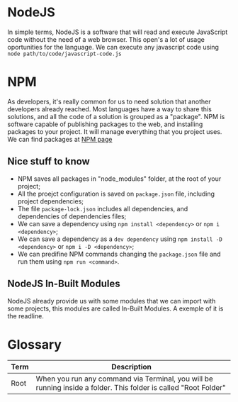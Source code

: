 # NodeJS
In simple terms, NodeJS is a software that will read and execute JavaScript code without the need of a web browser. This open's a lot of usage oportunities for the language. We can execute any javascript code using `node path/to/code/javascript-code.js`

# NPM
As developers, it's really common for us to need solution that another developers already reached. Most languages have a way to share this solutions, and all the code of a solution is grouped as a "package".
NPM is software capable of publishing packages to the web, and installing packages to your project. It will manage everything that you project uses. We can find packages at [NPM page](https://www.npmjs.com/)

## Nice stuff to know
- NPM saves all packages in "node_modules" folder, at the root of your project;
- All the proejct configuration is saved on `package.json` file, including project dependencies;
- The file `package-lock.json` includes all dependencies, and dependencies of dependencies files;
- We can save a dependency using `npm install <dependency>` or `npm i <dependency>`;
- We can save a dependency as a `dev dependency` using `npm install -D <dependency>` or `npm i -D <dependency>`;
- We can predifine NPM commands changing the `package.json` file and run them using `npm run <command>`.

## NodeJS In-Built Modules
NodeJS already provide us with some modules that we can import with some projects, this modules are called In-Built Modules. A exemple of it is the readline.

# Glossary
| Term    | Description |
| ------- | ----------- |
| Root    | When you run any command via Terminal, you will be running inside a folder. This folder is called "Root Folder" |
